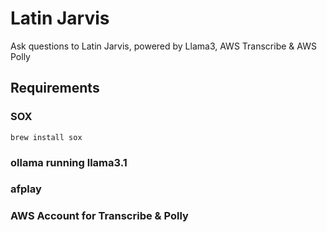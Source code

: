 # Latin Jarvis #
Ask questions to Latin Jarvis, powered by Llama3, AWS Transcribe & AWS Polly

## Requirements ##

### SOX ###
`brew install sox`

### ollama running llama3.1 ###

### afplay ###

### AWS Account for Transcribe & Polly ###
